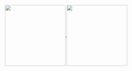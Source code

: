 <a href="https://turboot.com">
<img height=200 align="center" src="https://github-readme-stats.vercel.app/api/top-langs/?username=Turbootzz&layout=compact&theme=transparent" />
</a>
<a href="https://github.com/Turbootzz/Turboot">
  <img height=200 align="center" src="https://github-readme-stats.vercel.app/api/pin/?username=Turbootzz&repo=Turboot&theme=transparent" />
</a>
